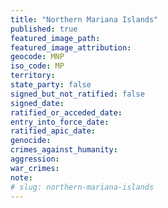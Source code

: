 ```yaml
---
title: "Northern Mariana Islands"
published: true
featured_image_path:
featured_image_attribution:
geocode: MNP
iso_code: MP
territory:
state_party: false
signed_but_not_ratified: false
signed_date:
ratified_or_acceded_date:
entry_into_force_date:
ratified_apic_date:
genocide:
crimes_against_humanity:
aggression:
war_crimes:
note:
# slug: northern-mariana-islands
---
```

